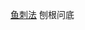 [鱼刺法](http://wiki.mbalib.com/wiki/%E9%B1%BC%E5%88%BA%E5%9B%BE%E6%88%98%E7%95%A5%E5%88%86%E8%A7%A3%E6%B3%95)
刨根问底